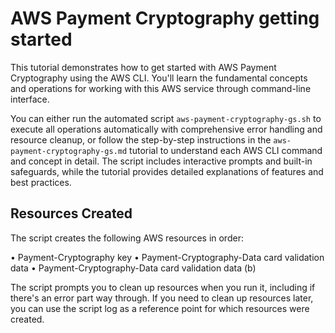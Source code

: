# AWS Payment Cryptography getting started

This tutorial demonstrates how to get started with AWS Payment Cryptography using the AWS CLI. You'll learn the fundamental concepts and operations for working with this AWS service through command-line interface.

You can either run the automated script `aws-payment-cryptography-gs.sh` to execute all operations automatically with comprehensive error handling and resource cleanup, or follow the step-by-step instructions in the `aws-payment-cryptography-gs.md` tutorial to understand each AWS CLI command and concept in detail. The script includes interactive prompts and built-in safeguards, while the tutorial provides detailed explanations of features and best practices.

## Resources Created

The script creates the following AWS resources in order:

• Payment-Cryptography key
• Payment-Cryptography-Data card validation data
• Payment-Cryptography-Data card validation data (b)

The script prompts you to clean up resources when you run it, including if there's an error part way through. If you need to clean up resources later, you can use the script log as a reference point for which resources were created.